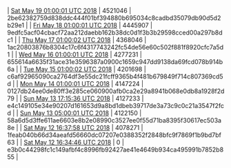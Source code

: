 | [Sat May 19 01:00:01 UTC 2018](https://transfer.sh/spKdg/trcninja-dbdump-20180519010001.tar.bz2) | 4521046 | 2be62382759d838ddc444f01bf394880b695034c8cadbd35079db90d5d2b29e1 | 
| [Fri May 18 01:00:01 UTC 2018](https://transfer.sh/nT00w/trcninja-dbdump-20180518010001.tar.bz2) | 4445907 | 9edfc5acf04cbacf72aa212daebb162b38dc0d1f3b3b29598cced00a297b8dc1 | 
| [Thu May 17 01:00:02 UTC 2018](https://transfer.sh/FHvmD/trcninja-dbdump-20180517010002.tar.bz2) | 4368046 | 1ac20803876b8304c17c6f4317743242fc54de56e60c502f881f8920cfc7a5d1 | 
| [Wed May 16 01:00:01 UTC 2018](https://transfer.sh/eto5J/trcninja-dbdump-20180516010001.tar.bz2) | 4277231 | 655614a6635f31ace31e3596387a0900c1659c947dd9138da69fcd078b914b6a | 
| [Tue May 15 01:00:02 UTC 2018](https://transfer.sh/15V7ik/trcninja-dbdump-20180515010001.tar.bz2) | 4201698 | c6af92965090ca2764df3e55dc21fcff9365b4f481b679849f714c807369cd5d | 
| [Mon May 14 01:00:01 UTC 2018](https://transfer.sh/P7e7E/trcninja-dbdump-20180514010001.tar.bz2) | 4147224 | 0127db24ee0de80ff3e285ce060900afb0ca2e29a8941b068e0db8a1928f2d79 | 
| [Sun May 13 17:15:36 UTC 2018](https://transfer.sh/jMOJl/trcninja-dbdump-20180513171536.tar.bz2) | 4127233 | e4c149105e34e90207d161653d9a8bd1dbeb39717de3a73c9c0c21a3547f2fcd | 
| [Sun May 13 05:00:01 UTC 2018](https://transfer.sh/TNrgF/trcninja-dbdump-20180513010001.tar.bz2) | 4122150 | 58a6d5d3ffe611ae6603e8b2e08990c3527ee0f55d71ba8395f30617ec503a8e | 
| [Sat May 12 16:37:58 UTC 2018](https://transfer.sh/RH2z7/trcninja-dbdump-20180512123758.tar.bz2) | 4078271 | 1feab040b66d34aeafd56660dc07207e0388352f2848bfc9f7869f1b9bd7bf63 | 
| [Sat May 12 16:34:46 UTC 2018](https://transfer.sh/alxw2/trcninja-dbdump-20180512123446.tar.bz2) | 0 | e3b0c44298fc1c149afbf4c8996fb92427ae41e4649b934ca495991b7852b855 | 
